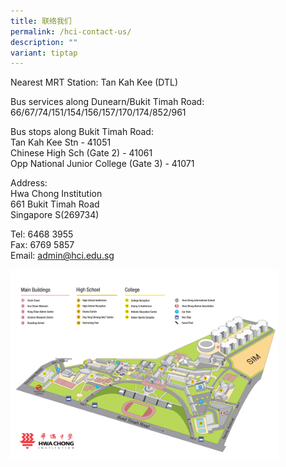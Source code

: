 ```yaml
---
title: 联络我们
permalink: /hci-contact-us/
description: ""
variant: tiptap
---
```

Nearest MRT Station: Tan Kah Kee (DTL)

Bus services along Dunearn/Bukit Timah Road:<br>
66/67/74/151/154/156/157/170/174/852/961

Bus stops along Bukit Timah Road:<br>
Tan Kah Kee Stn - 41051<br>
Chinese High Sch (Gate 2) - 41061<br>
Opp National Junior College (Gate 3) - 41071

Address:<br>
Hwa Chong Institution<br>
661 Bukit Timah Road<br>
Singapore S(269734)

Tel: 6468 3955<br>
Fax: 6769 5857<br>
Email: [admin@hci.edu.sg](mailto:admin@hci.edu.sg)

<img style="width:85%" src="/images/hcimap.jpg">
